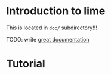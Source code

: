 # Introduction to lime

This is located in ```doc/``` subdirectory!!!

TODO: write [great documentation](http://jacobian.org/writing/what-to-write/)

# Tutorial
